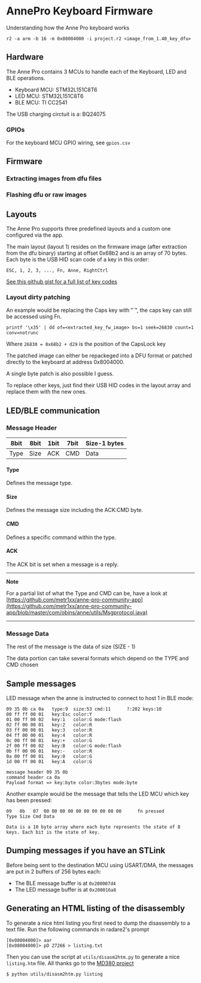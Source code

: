 # AnnePro Keyboard Firmware
Understanding how the Anne Pro keyboard works

```shell
r2 -a arm -b 16 -m 0x08004000 -i project.r2 <image_from_1.40_key_dfu>
```

## Hardware

The Anne Pro contains 3 MCUs to handle each of the Keyboard, LED and BLE operations.

- Keyboard MCU: STM32L151C8T6
- LED      MCU: STM32L151C8T6
- BLE      MCU: TI CC2541

The USB charging circtuit is a: BQ24075

### GPIOs
For the keyboard MCU GPIO wiring, see `gpios.csv`

## Firmware

### Extracting images from dfu files

### Flashing dfu or raw images


## Layouts

The Anne Pro supports three predefined layouts and a custom one configured via the app.

The main layout (layout 1) resides on the firmware image (after extraction from the dfu binary) starting at offset 0x68b2 and is an array of 70 bytes.
Each byte is the USB HID scan code of a key in this order:

`ESC, 1, 2, 3, ..., Fn, Anne, RightCtrl`

[See this github gist for a full list of key codes](https://gist.github.com/MightyPork/6da26e382a7ad91b5496ee55fdc73db2)

### Layout dirty patching

An example would be replacing the Caps key with "`", the caps key can still be accessed using Fn.

```shell
printf '\x35' | dd of=<extracted_key_fw_image> bs=1 seek=26830 count=1 conv=notrunc
```
Where `26830 = 0x68b2 + d29` is the position of the CapsLock key

The patched image can either be repackeged into a DFU format or patched directly to the keyboard at address 0x8004000.

A single byte patch is also possible I guess.

To replace other keys, just find their USB HID codes in the layout array and replace them with the new ones.

## LED/BLE communication 

### Message Header

| 8bit | 8bit | 1bit | 7bit | Size-1 bytes |
|:----:|------|------|------|------|
| Type | Size | ACK  | CMD  | Data |

#### Type

Defines the message type.

#### Size

Defines the message size including the ACK:CMD byte.

#### CMD

Defines a specific command within the type.

#### ACK

The ACK bit is set when a message is a reply.

---
**Note**

For a partial list of what the Type and CMD can be, have a look at [https://github.com/metr1xx/anne-pro-community-app](https://github.com/metr1xx/anne-pro-community-app/blob/master/com/obins/anne/utils/Msgprotocol.java)

---

### Message Data

The rest of the message is the data of size (SIZE - 1)

The data portion can take several formats which depend on the TYPE and CMD chosen

## Sample messages

LED message when the anne is instructed to connect to host 1 in BLE mode:

```
09 35 0b ca 0a   type:9  size:53 cmd:11      ?:202 keys:10
00 ff ff 00 01   key:Esc color:Y
01 00 ff 00 02   key:1   color:G mode:flash
02 ff 00 00 01   key:2   color:R
03 ff 00 00 01   key:3   color:R
04 ff 00 00 01   key:4   color:R
0c 00 ff 00 01   key:+   color:G
2f 00 ff 00 02   key:B   color:G mode:flash
0b ff 00 00 01   key:-   color:R
0a 00 ff 00 01   key:0   color:G
1d 00 ff 00 01   key:A   color:G 

message header 09 35 0b
command header ca 0a
Payload format => key:byte color:3bytes mode:byte
```

Another example would be the message that tells the LED MCU which key has been pressed:

```
09   0b   07  00 00 00 00 00 00 00 00 08 00      fn pressed
Type Size Cmd Data

Data is a 10 byte array where each byte represents the state of 8 keys. Each bit is the state of key.
```

## Dumping messages if you have an STLink

Before being sent to the destination MCU using USART/DMA, the messages are put in 2 buffers of 256 bytes each:
- The BLE message buffer is at `0x200007d4`
- The LED message buffer is at `0x200016a8`

## Generating an HTML listing of the disassembly

To generate a nice html listing you first need to dump the disassembly to a text file. Run the following commands in radare2's prompt

```
[0x08004000]> aar                                   
[0x08004000]> pD 27266 > listing.txt
```

Then you can use the script at `utils/disasm2htm.py` to generate a nice `listing.htm` file. All thanks go to the [MD380 project](https://github.com/travisgoodspeed/md380tools)

```sh
$ python utils/disasm2htm.py listing
```

